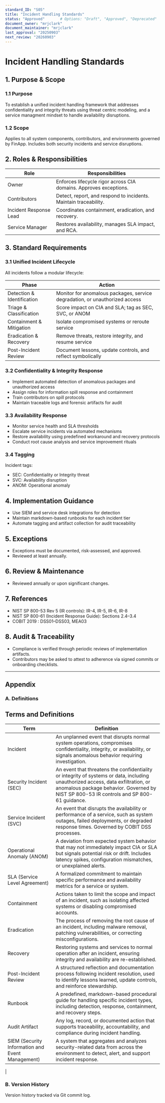 ```yaml
---
standard_ID: "S05"
title: "Incident Handling Standards"
status: "Approved"       # Options: "Draft", "Approved", "Deprecated"  
document_owner: "mrjclark"  
document_maintainer: "mrjclark"  
last_approval: "20250903"  
next_review: "20260903"  
---
```


# Incident Handling Standards 

## 1. Purpose & Scope
### 1.1 Purpose
To establish a unified incident handling framework that addresses confidentiality and integrity threats using threat centric modeling, and a service managment mindset to handle availability disruptions.

### 1.2 Scope
Applies to all system components, contributors, and environments governed by FinApp. Includes both security incidents and service disruptions.

## 2. Roles & Responsibilities
| Role                  | Responsibilities                                                   |
|-----------------------|---------------------------------------------------------------------|
| Owner                 | Enforces lifecycle rigor across CIA domains. Approves exceptions.   |
| Contributors          | Detect, report, and respond to incidents. Maintain traceability.    |
| Incident Response Lead| Coordinates containment, eradication, and recovery.                |
| Service Manager       | Restores availability, manages SLA impact, and RCA.                |

## 3. Standard Requirements

### 3.1 Unified Incident Lifecycle
All incidents follow a modular lifecycle:

| Phase                   | Action                                                        |
|------------------------|---------------------------------------------------------------| 
| Detection & Identification | Monitor for anomalous packages, service degradation, or unauthorized access |
| Triage & Classification    | Score impact on CIA and SLA; tag as SEC, SVC, or ANOM       | 
| Containment & Mitigation   | Isolate compromised systems or reroute service              |
| Eradication & Recovery     | Remove threats, restore integrity, and resume service       |
| Post-Incident Review       | Document lessons, update controls, and reflect symbolically |

### 3.2 Confidentiality & Integrity Response 
- Implement automated detection of anomalous packages and unauthorized access
- Assign roles for information spill response and containment
- Train contributors on spill protocols
- Maintain traceable logs and forensic artifacts for audit

### 3.3 Availability Response
- Monitor service health and SLA thresholds
- Escalate service incidents via automated mechanisms
- Restore availability using predefined workaround and recovery protocols
- Conduct root cause analysis and service improvement rituals

### 3.4 Tagging 
Incident tags:
- SEC: Confidentiality or Integrity threat
- SVC: Availability disruption
- ANOM: Operational anomaly

## 4. Implementation Guidance
- Use SIEM and service desk integrations for detection
- Maintain markdown-based runbooks for each incident tier
- Automate tagging and artifact collection for audit traceability

## 5. Exceptions
- Exceptions must be documented, risk-assessed, and approved.
- Reviewed at least annually.  

## 6. Review & Maintenance
- Reviewed annually or upon significant changes.

## 7. References
- NIST SP 800-53 Rev 5 (IR controls): IR-4, IR-5, IR-6, IR-8
- NIST SP 800-61 (Incident Response Guide): Sections 2.4–3.4
- COBIT 2019 : DSS01–DSS03, MEA03

## 8. Audit & Traceability
- Compliance is verified through periodic reviews of implementation artifacts.
- Contributors may be asked to attest to adherence via signed commits or onboarding checklists.

---

## Appendix

### A. Definitions
## Terms and Definitions

| Term                   | Definition |
|------------------------|------------|
| Incident               | An unplanned event that disrupts normal system operations, compromises confidentiality, integrity, or availability, or signals anomalous behavior requiring investigation. |
| Security Incident (SEC) | An event that threatens the confidentiality or integrity of systems or data, including unauthorized access, data exfiltration, or anomalous package behavior. Governed by NIST SP 800-53 IR controls and SP 800-61 guidance. |
| Service Incident (SVC) | An event that disrupts the availability or performance of a service, such as system outages, failed deployments, or degraded response times. Governed by COBIT DSS processes. |
| Operational Anomaly (ANOM) | A deviation from expected system behavior that may not immediately impact CIA or SLA but signals potential risk or drift. Includes latency spikes, configuration mismatches, or unexplained alerts. |
| SLA (Service Level Agreement) | A formalized commitment to maintain specific performance and availability metrics for a service or system. |
| Containment            | Actions taken to limit the scope and impact of an incident, such as isolating affected systems or disabling compromised accounts. |
| Eradication            | The process of removing the root cause of an incident, including malware removal, patching vulnerabilities, or correcting misconfigurations. |
| Recovery               | Restoring systems and services to normal operation after an incident, ensuring integrity and availability are re-established. |
| Post-Incident Review   | A structured reflection and documentation process following incident resolution, used to identify lessons learned, update controls, and reinforce stewardship. |
| Runbook                | A predefined, markdown-based procedural guide for handling specific incident types, including detection, response, containment, and recovery steps. |
| Audit Artifact         | Any log, record, or documented action that supports traceability, accountability, and compliance during incident handling. |
| SIEM (Security Information and Event Management) | A system that aggregates and analyzes security-related data from across the environment to detect, alert, and support incident response. |
|
### B. Version History
Version history tracked via Git commit log.
